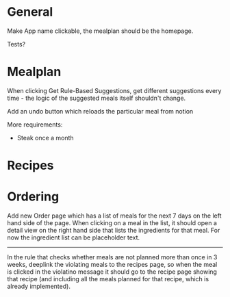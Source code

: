 # General
Make App name clickable, the mealplan should be the homepage.

Tests?

# Mealplan
When clicking Get Rule-Based Suggestions, get different suggestions every time - the logic of the suggested meals itself shouldn't change.

Add an undo button which reloads the particular meal from notion

More requirements:
- Steak once a month

# Recipes



# Ordering
Add new Order page which has a list of meals for the next 7 days on the left hand side of the page. When clicking on a meal in the list, it should open a detail view on the right hand side that lists the ingredients for that meal. For now the ingredient list can be placeholder text.




-------
In the rule that checks whether meals are not planned more than once in 3 weeks, deeplink the violating meals to the recipes page, so when the meal is clicked in the violatino message it should go to the recipe page showing that recipe (and including all the meals planned for that recipe, which is already implemented).
